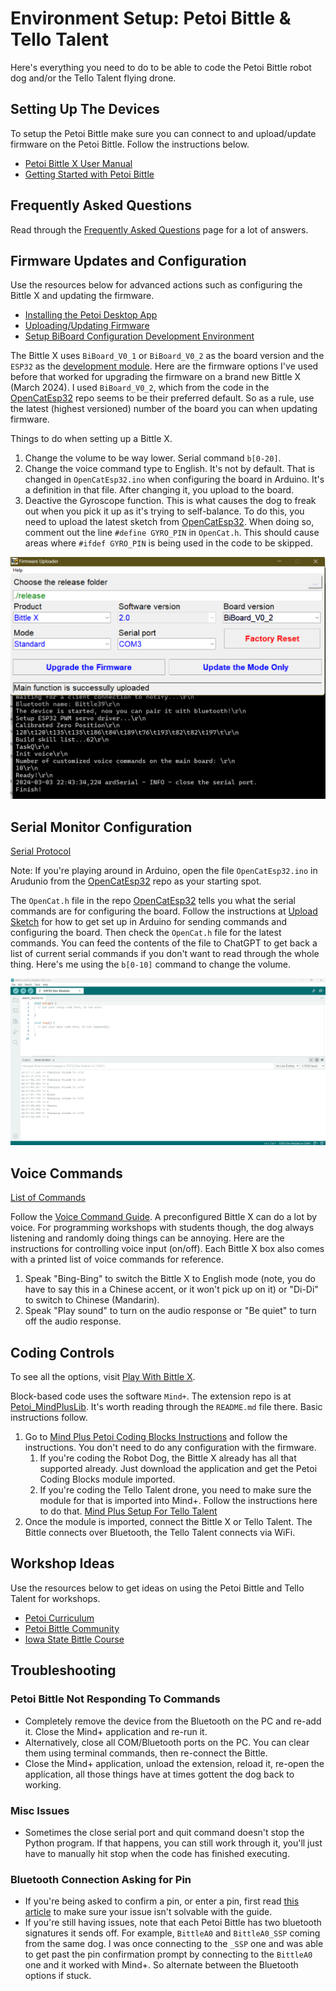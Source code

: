# Environment Setup: Petoi Bittle & Tello Talent

Here's everything you need to do to be able to code the Petoi Bittle robot dog and/or the Tello Talent flying drone.

## Setting Up The Devices

To setup the Petoi Bittle make sure you can connect to and upload/update firmware on the Petoi Bittle. Follow the instructions below.

* [Petoi Bittle X User Manual](https://bittle-x.petoi.com/)
* [Getting Started with Petoi Bittle](https://docs.petoi.com/getting-started-guide)

## Frequently Asked Questions

Read through the [Frequently Asked Questions](https://docs.petoi.com/technical-support/faq-frequently-asked-questions) page for a lot of answers.

## Firmware Updates and Configuration

Use the resources below for advanced actions such as configuring the Bittle X and updating the firmware.

* [Installing the Petoi Desktop App](https://docs.petoi.com/desktop-app/introduction)
* [Uploading/Updating Firmware](https://docs.petoi.com/desktop-app/firmware-uploader)
* [Setup BiBoard Configuration Development Environment](https://docs.petoi.com/biboard/biboard-v0#id-3.2.1-set-up-esp32-development-environment)

The Bittle X uses `BiBoard_V0_1` or `BiBoard_V0_2` as the board version and the `ESP32` as the [development module](https://github.com/PetoiCamp/OpenCatEsp32). Here are the firmware options I've used before that worked for upgrading the firmware on a brand new Bittle X (March 2024). I used `BiBoard_V0_2`, which from the code in the [OpenCatEsp32](https://github.com/PetoiCamp/OpenCatEsp32) repo seems to be their preferred default. So as a rule, use the latest (highest versioned) number of the board you can when updating firmware.

Things to do when setting up a Bittle X.

1. Change the volume to be way lower. Serial command `b[0-20]`.
2. Change the voice command type to English. It's not by default. That is changed in `OpenCatEsp32.ino` when configuring the board in Arduino. It's a definition in that file. After changing it, you upload to the board.
3. Deactive the Gyroscope function. This is what causes the dog to freak out when you pick it up as it's trying to self-balance. To do this, you need to upload the latest sketch from [OpenCatEsp32](https://github.com/PetoiCamp/OpenCatEsp32). When doing so, comment out the line `#define GYRO_PIN` in `OpenCat.h`. This should cause areas where `#ifdef GYRO_PIN` is being used in the code to be skipped.

![BittleImage](./FirmwareUpload.png)

## Serial Monitor Configuration

[Serial Protocol](https://docs.petoi.com/apis/serial-protocol)

Note: If you're playing around in Arduino, open the file `OpenCatEsp32.ino` in Arudunio from the [OpenCatEsp32](https://github.com/PetoiCamp/OpenCatEsp32) repo as your starting spot.

The `OpenCat.h` file in the repo [OpenCatEsp32](https://github.com/PetoiCamp/OpenCatEsp32) tells you what the serial commands are for configuring the board. Follow the instructions at [Upload Sketch](https://docs.petoi.com/arduino-ide/upload-sketch-for-biboard) for how to get set up in Arduino for sending commands and configuring the board. Then check the `OpenCat.h` file for the latest commands. You can feed the contents of the file to ChatGPT to get back a list of current serial commands if you don't want to read through the whole thing. Here's me using the `b[0-10]` command to change the volume.

![SerialMonitor](./ChangingVolumeWithSerialMonitor.png)

## Voice Commands

[List of Commands](https://docs.google.com/spreadsheets/d/1Lr6Cd1T-H9sSdUi_bI-OeMClkVOKjTQM/edit#gid=657477338)

Follow the [Voice Command Guide](https://docs.petoi.com/extensible-modules/voice-command-module). A preconfigured Bittle X can do a lot by voice. For programming workshops with students though, the dog always listening and randomly doing things can be annoying. Here are the instructions for controlling voice input (on/off). Each Bittle X box also comes with a printed list of voice commands for reference.

1. Speak "Bing-Bing" to switch the Bittle X to English mode (note, you do have to say this in a Chinese accent, or it won't pick up on it) or "Di-Di" to switch to Chinese (Mandarin).
2. Speak "Play sound" to turn on the audio response or "Be quiet" to turn off the audio response.

## Coding Controls

To see all the options, visit [Play With Bittle X](https://bittle-x.petoi.com/5-play-with-bittle-x).

Block-based code uses the software `Mind+`. The extension repo is at [Petoi_MindPlusLib](https://github.com/PetoiCamp/Petoi_MindPlusLib). It's worth reading through the `README.md` file there. Basic instructions follow.

1. Go to [Mind Plus Petoi Coding Blocks Instructions](https://docs.petoi.com/block-based-programming/petoi-coding-blocks) and follow the instructions. You don't need to do any configuration with the firmware.
   1. If you're coding the Robot Dog, the Bittle X already has all that supported already. Just download the application and get the Petoi Coding Blocks module imported.
   2. If you're coding the Tello Talent drone, you need to make sure the module for that is imported into Mind+. Follow the instructions here to do that. [Mind Plus Setup For Tello Talent](https://mindplus.dfrobot.com/RMTT)
2. Once the module is imported, connect the Bittle X or Tello Talent. The Bittle connects over Bluetooth, the Tello Talent connects via WiFi.

## Workshop Ideas

Use the resources below to get ideas on using the Petoi Bittle and Tello Talent for workshops.

* [Petoi Curriculum](https://www.petoi.com/pages/free-quadruped-robotics-curriculum-scratch-coding)
* [Petoi Bittle Community](https://www.petoi.com/pages/petoi-open-source-extensions-user-demos-and-hacks)
* [Iowa State Bittle Course](https://www.cyio.iastate.edu/robotics/)

## Troubleshooting

### Petoi Bittle Not Responding To Commands

* Completely remove the device from the Bluetooth on the PC and re-add it. Close the Mind+ application and re-run it.
* Alternatively, close all COM/Bluetooth ports on the PC. You can clear them using terminal commands, then re-connect the Bittle.
* Close the Mind+ application, unload the extension, reload it, re-open the application, all those things have at times gottent the dog back to working.

### Misc Issues

* Sometimes the close serial port and quit command doesn't stop the Python program. If that happens, you can still work through it, you'll just have to manually hit stop when the code has finished executing. 

### Bluetooth Connection Asking for Pin

* If you're being asked to confirm a pin, or enter a pin, first read [this article](https://docs.petoi.com/communication-modules/dual-mode-bluetooth) to make sure your issue isn't solvable with the guide.
* If you're still having issues, note that each Petoi Bittle has two bluetooth signatures it sends off. For example, `BittleA0` and `BittleA0_SSP` coming from the same dog. I was once connecting to the `_SSP` one and was able to get past the pin confirmation prompt by connecting to the `BittleA0` one and it worked with Mind+. So alternate between the Bluetooth options if stuck.
  
